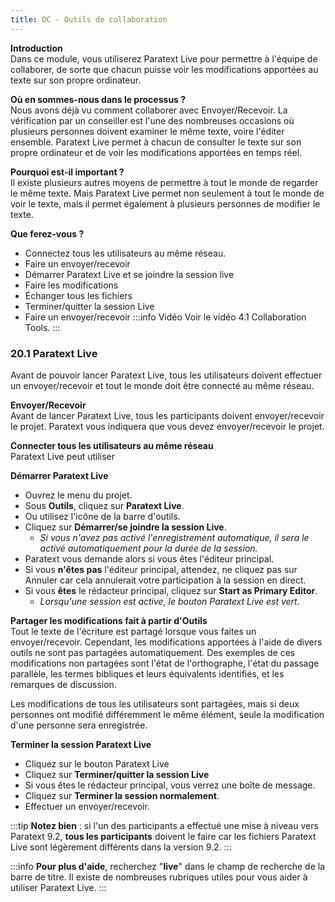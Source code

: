 ```yaml
---
title: OC - Outils de collaboration
---
```

**Introduction**  
Dans ce module, vous utiliserez Paratext Live pour permettre à l'équipe de collaborer, de sorte que chacun puisse voir les modifications apportées au texte sur son propre ordinateur.

**Où en sommes-nous dans le processus ?**  
Nous avons déjà vu comment collaborer avec Envoyer/Recevoir. La vérification par un conseiller est l'une des nombreuses occasions où plusieurs personnes doivent examiner le même texte, voire l'éditer ensemble. Paratext Live permet à chacun de consulter le texte sur son propre ordinateur et de voir les modifications apportées en temps réel.

**Pourquoi est-il important ?**  
Il existe plusieurs autres moyens de permettre à tout le monde de regarder le même texte. Mais Paratext Live permet non seulement à tout le monde de voir le texte, mais il permet également à plusieurs personnes de modifier le texte.

**Que ferez-vous ?**  
-  Connectez tous les utilisateurs au même réseau.
-  Faire un envoyer/recevoir
-  Démarrer Paratext Live et se joindre la session live
-  Faire les modifications
-  Échanger tous les fichiers
-  Terminer/quitter la session Live
-  Faire un envoyer/recevoir
:::info Vidéo
Voir le vidéo 4.1 Collaboration Tools.
:::
### 20.1 Paratext Live

Avant de pouvoir lancer Paratext Live, tous les utilisateurs doivent effectuer un envoyer/recevoir et tout le monde doit être connecté au même réseau.

**Envoyer/Recevoir**  
Avant de lancer Paratext Live, tous les participants doivent envoyer/recevoir le projet. Paratext vous indiquera que vous devez envoyer/recevoir le projet.

**Connecter tous les utilisateurs au même réseau**  
Paratext Live peut utiliser

**Démarrer Paratext Live**  
-  Ouvrez le menu du projet.
-  Sous **Outils**, cliquez sur **Paratext Live**.
-  Ou utilisez l'icône de la barre d'outils.
-  Cliquez sur **Démarrer/se joindre la session Live**. 
   -  *Si vous n'avez pas activé l'enregistrement automatique, il sera le activé automatiquement pour la durée de la session.*
-  Paratext vous demande alors si vous êtes l'éditeur principal.
-  Si vous **n'êtes pas** l'éditeur principal, attendez, ne cliquez pas sur Annuler car cela annulerait votre participation à la session en direct.
-  Si vous **êtes** le rédacteur principal, cliquez sur **Start as Primary Editor**.  
   -  *Lorsqu'une session est active, le bouton Paratext Live est vert*.

**Partager les modifications fait à partir d'Outils**  
Tout le texte de l'écriture est partagé lorsque vous faites un envoyer/recevoir. Cependant, les modifications apportées à l'aide de divers outils ne sont pas partagées automatiquement. Des exemples de ces modifications non partagées sont l'état de l'orthographe, l'état du passage parallèle, les termes bibliques et leurs équivalents identifiés, et les remarques de discussion.

Les modifications de tous les utilisateurs sont partagées, mais si deux personnes ont modifié différemment le même élément, seule la modification d'une personne sera enregistrée.

**Terminer la session Paratext Live**  
-  Cliquez sur le bouton Paratext Live
-  Cliquez sur **Terminer/quitter la session Live**
-  Si vous êtes le rédacteur principal, vous verrez une boîte de message.
-  Cliquez sur **Terminer la session normalement**.
-  Effectuer un envoyer/recevoir.

:::tip
**Notez bien** : si l'un des participants a effectué une mise à niveau vers Paratext 9.2, **tous les participants** doivent le faire car les fichiers Paratext Live sont légèrement différents dans la version 9.2.
:::

:::info
**Pour plus d'aide**, recherchez "**live**" dans le champ de recherche de la barre de titre. Il existe de nombreuses rubriques utiles pour vous aider à utiliser Paratext Live.
:::

